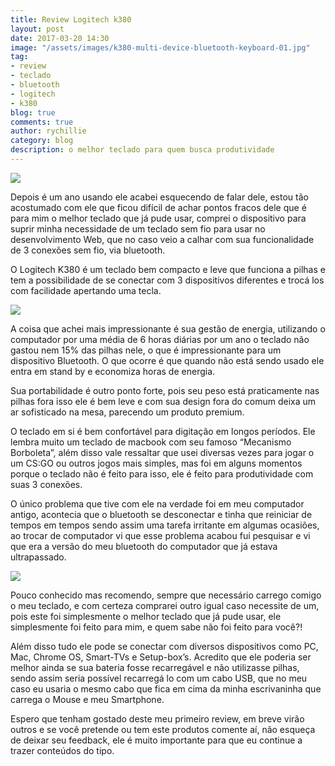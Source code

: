 ```yaml
---
title: Review Logitech k380
layout: post
date: 2017-03-20 14:30
image: "/assets/images/k380-multi-device-bluetooth-keyboard-01.jpg"
tag:
- review
- teclado
- bluetooth
- logitech
- k380
blog: true
comments: true
author: rychillie
category: blog
description: o melhor teclado para quem busca produtividade
---
```

<img src="https://rychillie.github.io/assets/images/review/logitech/k380/k380-multi-device-bluetooth-keyboard-01.jpg">

Depois é um ano usando ele acabei esquecendo de falar dele, estou tão acostumado com ele que ficou difícil de achar pontos fracos dele que é para mim o melhor teclado que já pude usar, comprei o dispositivo para suprir minha necessidade de um teclado sem fio para usar no desenvolvimento Web, que no caso veio a calhar com sua funcionalidade de 3 conexões sem fio, via bluetooth.

O Logitech K380 é um teclado bem compacto e leve que funciona a pilhas e tem a possibilidade de se conectar com 3 dispositivos diferentes e trocá los com facilidade apertando uma tecla.

<img src="https://rychillie.github.io/assets/images/review/logitech/k380/k380-multi-device-bluetooth-keyboard-02.jpg">

A coisa que achei mais impressionante é sua gestão de energia, utilizando o computador por uma média de 6 horas diárias por um ano o teclado não gastou nem 15% das pilhas nele, o que é impressionante para um dispositivo Bluetooth. O que ocorre é que quando não está sendo usado ele entra em stand by e economiza horas de energia.

Sua portabilidade é outro ponto forte, pois seu peso está praticamente nas pilhas fora isso ele é bem leve e com sua design fora do comum deixa um ar sofisticado na mesa, parecendo um produto premium.

O teclado em si é bem confortável para digitação em longos períodos. Ele lembra muito um teclado de macbook com seu famoso “Mecanismo Borboleta”, além disso vale ressaltar que usei diversas vezes para jogar o um CS:GO ou outros jogos mais simples, mas foi em alguns momentos porque o teclado não é feito para isso, ele é feito para produtividade com suas 3 conexões.

O único problema que tive com ele na verdade foi em meu computador antigo, acontecia que o bluetooth se desconectar e tinha que reiniciar de tempos em tempos sendo assim uma tarefa irritante em algumas ocasiões, ao trocar de computador vi que esse problema acabou fui pesquisar e vi que era a versão do meu bluetooth do computador que já estava ultrapassado.

<img src="https://rychillie.github.io/assets/images/review/logitech/k380/k380-multi-device-bluetooth-keyboard-03.jpg">

Pouco conhecido mas recomendo, sempre que necessário carrego comigo o meu teclado, e com certeza comprarei outro igual caso necessite de um, pois este foi simplesmente o melhor teclado que já pude usar, ele simplesmente foi feito para mim, e quem sabe não foi feito para você?!

Além disso tudo ele pode se conectar com diversos dispositivos como PC, Mac, Chrome OS, Smart-TVs e Setup-box’s. Acredito que ele poderia ser melhor ainda se sua bateria fosse recarregável e não utilizasse pilhas, sendo assim seria possível recarregá lo com um cabo USB, que no meu caso eu usaria o mesmo cabo que fica em cima da minha escrivaninha que carrega o Mouse e meu Smartphone.

Espero que tenham gostado deste meu primeiro review, em breve virão outros e se você pretende ou tem este produtos comente aí, não esqueça de deixar seu feedback, ele é muito importante para que eu continue a trazer conteúdos do tipo.